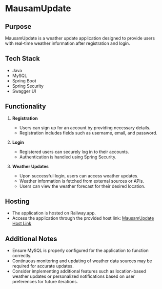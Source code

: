 # MausamUpdate

## Purpose
MausamUpdate is a weather update application designed to provide users with real-time weather information after registration and login.

## Tech Stack
- Java
- MySQL
- Spring Boot
- Spring Security
- Swagger UI

## Functionality
1. **Registration**
   - Users can sign up for an account by providing necessary details.
   - Registration includes fields such as username, email, and password.

2. **Login**
   - Registered users can securely log in to their accounts.
   - Authentication is handled using Spring Security.

3. **Weather Updates**
   - Upon successful login, users can access weather updates.
   - Weather information is fetched from external sources or APIs.
   - Users can view the weather forecast for their desired location.

## Hosting
- The application is hosted on Railway.app.
- Access the application through the provided host link: [MausamUpdate Host Link](https://dice-production-a311.up.railway.app/swagger-ui/index.html)

## Additional Notes
- Ensure MySQL is properly configured for the application to function correctly.
- Continuous monitoring and updating of weather data sources may be required for accurate updates.
- Consider implementing additional features such as location-based weather updates or personalized notifications based on user preferences for future iterations.
